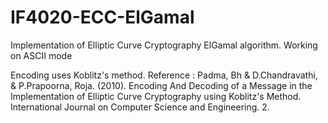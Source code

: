# IF4020-ECC-ElGamal
Implementation of Elliptic Curve Cryptography ElGamal algorithm. Working on ASCII mode


Encoding uses Koblitz's method. Reference :
Padma, Bh & D.Chandravathi, & P.Prapoorna, Roja. (2010). Encoding And Decoding of a Message in the Implementation of Elliptic Curve Cryptography using Koblitz's Method. International Journal on Computer Science and Engineering. 2. 
